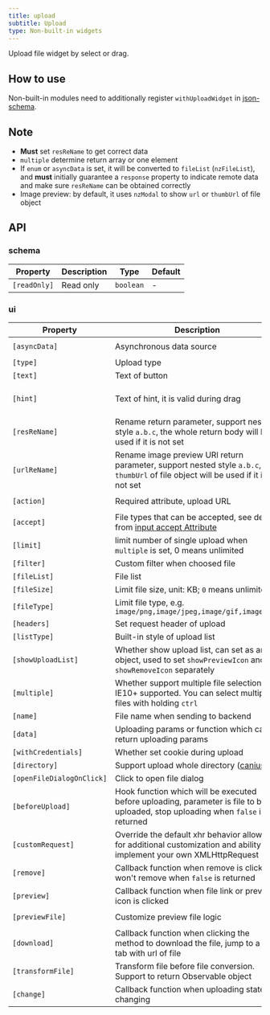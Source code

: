 ```yaml
---
title: upload
subtitle: Upload
type: Non-built-in widgets
---
```


Upload file widget by select or drag.

## How to use

Non-built-in modules need to additionally register `withUploadWidget` in [json-schema](https://github.com/hbyunzai/ng-yunzai/blob/master/src/app/shared/json-schema/index.ts#L9).

## Note

- **Must** set `resReName` to get correct data
- `multiple` determine return array or one element
- If `enum` or `asyncData` is set, it will be converted to `fileList` (`nzFileList`), and **must** initially guarantee a `response` property to indicate remote data and make sure `resReName` can be obtained correctly
- Image preview: by default, it uses `nzModal` to show `url` or `thumbUrl` of file object

## API

### schema

| Property | Description | Type | Default |
|----------|-------------|------|---------|
| `[readOnly]` | Read only | `boolean` | - |

### ui

| Property | Description | Type | Default |
|----------|-------------|------|---------|
| `[asyncData]` | Asynchronous data source | `() => Observable<SFSchemaEnumType[]>` | - |
| `[type]` | Upload type | `select,drag` | `select` |
| `[text]` | Text of button | `string` | `点击上传` |
| `[hint]` | Text of hint, it is valid during drag | `string` | `支持单个或批量，严禁上传公司数据或其他安全文件` |
| `[resReName]` | Rename return parameter, support nested style `a.b.c`, the whole return body will be used if it is not set | `string` | - |
| `[urlReName]` | Rename image preview URl return parameter, support nested style `a.b.c`, `url`, `thumbUrl` of file object will be used if it is not set | `string` | - |
| `[action]` | Required attribute, upload URL | `string, ((file: UploadFile) => string, Observable<string>)` | - |
| `[accept]` | File types that can be accepted, see details from [input accept Attribute](https://developer.mozilla.org/en-US/docs/Web/HTML/Element/input#attr-accept) | `string, string[]` | - |
| `[limit]` | limit number of single upload when `multiple` is set, 0 means unlimited | `number` | `0` |
| `[filter]` | Custom filter when choosed file | `UploadFilter[]` | - |
| `[fileList]` | File list | `UploadFile[]` | - |
| `[fileSize]` | Limit file size, unit: KB; `0` means unlimited | `number` | `0` |
| `[fileType]` | Limit file type, e.g. `image/png,image/jpeg,image/gif,image/bmp` | `string` | - |
| `[headers]` | Set request header of upload | `Object, (file: UploadFile) => {} | Observable<{}>` | - |
| `[listType]` | Built-in style of upload list | `text,picture,picture-card` | `text` |
| `[showUploadList]` | Whether show upload list, can set as an object, used to set `showPreviewIcon` and `showRemoveIcon` separately | `boolean` | `true` |
| `[multiple]` | Whether support multiple file selection. IE10+ supported. You can select multiple files with holding `ctrl` | `boolean` | `false` |
| `[name]` | File name when sending to backend | `string` | `file` |
| `[data]` | Uploading params or function which can return uploading params | `Object, (file: UploadFile) => {} | Observable<{}>` | - |
| `[withCredentials]` | Whether set cookie during upload | `boolean` | `false` |
| `[directory]` | Support upload whole directory ([caniuse](https://caniuse.com/#feat=input-file-directory)) | `boolean` | `false` |
| `[openFileDialogOnClick]` | Click to open file dialog | `boolean` | `true` |
| `[beforeUpload]` | Hook function which will be executed before uploading, parameter is file to be uploaded, stop uploading when `false` is returned | `(file: UploadFile, fileList: UploadFile[]) => boolean｜Observable<boolean>` | - |
| `[customRequest]` | Override the default xhr behavior allowing for additional customization and ability to implement your own XMLHttpRequest | `(item: UploadXHRArgs) => Subscription` | - |
| `[remove]` | Callback function when remove is clicked, won't remove when `false` is returned | `(file: UploadFile) => boolean｜Observable` | - |
| `[preview]` | Callback function when file link or preview icon is clicked | `(file: UploadFile) => void` | - |
| `[previewFile]` | Customize preview file logic | `(file: UploadFile) => Observable<string>` | - |
| `[download]` | Callback function when clicking the method to download the file, jump to a new tab with url of file | `(file: UploadFile) => void` | - |
| `[transformFile]` | Transform file before file conversion. Support to return Observable object | `(file: UploadFile) => UploadTransformFileType` | - |
| `[change]` | Callback function when uploading state is changing | `(args: UploadChangeParam) => void` | - |
